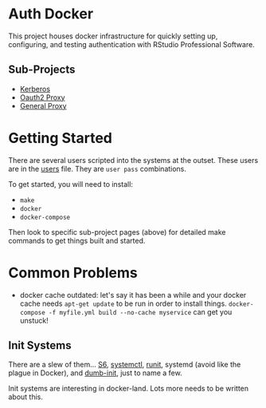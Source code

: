# Auth Docker

This project houses docker infrastructure for quickly setting up, configuring, and testing authentication with RStudio Professional Software.

## Sub-Projects

- [Kerberos](./kerberos.md)
- [Oauth2 Proxy](./oauth2.md)
- [General Proxy](./proxy.md)


# Getting Started

There are several users scripted into the systems at the outset.  These users are in the [users](./cluster/users) file. They are `user pass` combinations.

To get started, you will need to install:
 - `make`
 - `docker`
 - `docker-compose`

Then look to specific sub-project pages (above) for detailed make commands to get things built and started.

# Common Problems

- docker cache outdated: let's say it has been a while and your docker cache needs `apt-get update` to be run in order to install things.  `docker-compose -f myfile.yml build --no-cache myservice` can get you unstuck! 

## Init Systems

There are a slew of them... [S6](todo), [systemctl](todo), [runit](todo), systemd (avoid like the plague in Docker), and [dumb-init](todo), just to name a few.

Init systems are interesting in docker-land.  Lots more needs to be written about this.


